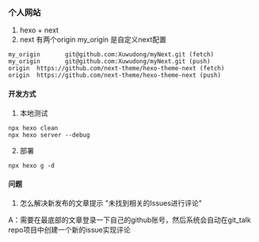 ### 个人网站
1. hexo + next
2. next 有两个origin my_origin 是自定义next配置
```
my_origin       git@github.com:Xuwudong/myNext.git (fetch)
my_origin       git@github.com:Xuwudong/myNext.git (push)
origin  https://github.com/next-theme/hexo-theme-next (fetch)
origin  https://github.com/next-theme/hexo-theme-next (push)
```

#### 开发方式
1. 本地测试
``` shell
npx hexo clean
npx hexo server --debug
```
2. 部署
``` shell
npx hexo g -d
```
#### 问题
1. 怎么解决新发布的文章提示 "未找到相关的Issues进行评论"

A：需要在最底部的文章登录一下自己的github账号，然后系统会自动在git_talk repo项目中创建一个新的issue实现评论
